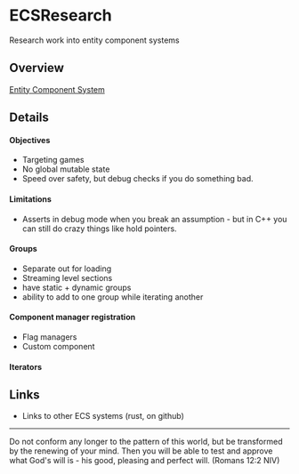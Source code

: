 # ECSResearch
Research work into entity component systems


## Overview
[Entity Component System](https://infogalactic.com/info/Entity_component_system)

## Details


#### Objectives
- Targeting games
- No global mutable state
- Speed over safety, but debug checks if you do something bad.

#### Limitations
- Asserts in debug mode when you break an assumption - but in C++ you can still do crazy things like hold pointers.

#### Groups

- Separate out for loading
- Streaming level sections
- have static + dynamic groups
- ability to add to one group while iterating another


#### Component manager registration

- Flag managers
- Custom component

#### Iterators


## Links
- Links to other ECS systems (rust, on github)


---

Do not conform any longer to the pattern of this world, but be transformed by the renewing of your mind.
Then you will be able to test and approve what God's will is - his good, pleasing and perfect will. (Romans 12:2 NIV)


